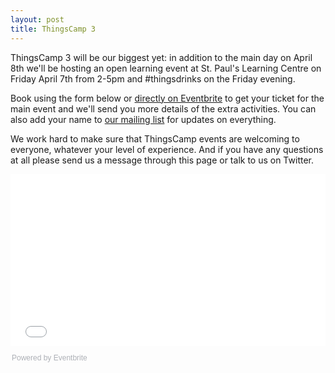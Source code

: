 ```yaml
---
layout: post
title: ThingsCamp 3
---
```


ThingsCamp 3 will be our biggest yet: in addition to the main day on April 8th we'll be hosting an open learning event at St. Paul's Learning Centre on Friday April 7th from 2-5pm and #thingsdrinks on the Friday evening.

Book using the form below or [directly on Eventbrite](thingscamp3.eventbrite.co.uk) to get your ticket for the main event and we'll send you more details of the extra activities. You can also add your name to [our mailing list](http://eepurl.com/czoUJv) for updates on everything.

We work hard to make sure that ThingsCamp events are welcoming to everyone, whatever your level of experience. And if you have any questions at all please send us a message through this page or talk to us on Twitter.

<div style="width:100%; text-align:left;"><iframe src="//eventbrite.co.uk/tickets-external?eid=31631783516&ref=etckt" frameborder="0" height="275" width="100%" vspace="0" hspace="0" marginheight="5" marginwidth="5" scrolling="auto" allowtransparency="true"></iframe><div style="font-family:Helvetica, Arial; font-size:12px; padding:10px 0 5px; margin:2px; width:100%; text-align:left;" ><a class="powered-by-eb" style="color: #ADB0B6; text-decoration: none;" target="_blank" href="http://www.eventbrite.co.uk/">Powered by Eventbrite</a></div></div>
